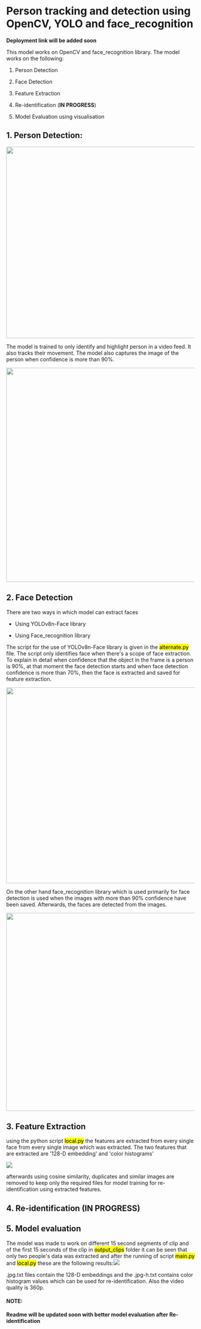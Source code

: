 # Person tracking and detection using OpenCV, YOLO and face_recognition



**Deployment link will be added soon**



This model works on OpenCV and face_recognition library. The model works on the following:

1. Person Detection

2. Face Detection

3. Feature Extraction

4. Re-identification (**IN PROGRESS**)

5. Model Evaluation using visualisation



## 1. Person Detection:

<img src="file:///home/anubhav/pyprojects/us/readme_images/person_detection1.png" title="" alt="" width="510">

The model is trained to only identify and highlight person in a video feed. It also tracks their movement. The model also captures the image of the person when confidence is more than 90%.



<img src="file:///home/anubhav/pyprojects/us/readme_images/person_detection2.png" title="" alt="" width="571">



## 2. Face Detection

There are two ways in which model can extract faces

- Using YOLOv8n-Face library

- Using Face_recognition library

The script for the use of YOLOv8n-Face library is given in the <mark>alternate.py</mark> file. The script only identifies face when there's a scope of face extraction. To explain in detail when confidence that the object in the frame is a person is 90%, at that moment the face detection starts and when face detection confidence is more than 70%, then the face is extracted and saved for feature extraction.

<img title="" src="file:///home/anubhav/pyprojects/us/readme_images/person_detection3.png" alt="" width="522">



On the other hand face_recognition library which is used primarily for face detection is used when the images with more than 90% confidence have been saved. Afterwards, the faces are detected from the images.

<img src="file:///home/anubhav/pyprojects/us/readme_images/face_detection2.png" title="" alt="" width="528">



## 3. Feature Extraction

using the python script <mark>local.py</mark> the features are extracted from every single face from every single image which was extracted. The two features that are extracted are '128-D embedding' and 'color histograms'



![](/home/anubhav/pyprojects/us/readme_images/feature_extraction1.png)

afterwards using cosine similarity, duplicates and similar images are removed to keep only the required files for model training for re-identification using extracted features.



## 4. Re-identification (IN PROGRESS)

## 5. Model evaluation

The model was made to work on different 15 second segments of clip and of the first 15 seconds of the clip in <mark>output_clips</mark> folder it can be seen that only two people's data was extracted and after the running of script <mark>main.py</mark> and <mark>local.py</mark> these are the following results:![](/home/anubhav/pyprojects/us/readme_images/modl_eval1.png)

.jpg.txt files contain the 128-D embeddings and the .jpg-h.txt contains color histogram values which can be used for re-identification. Also the video quality is 360p.



#### NOTE:

**Readme will be updated soon with better model evaluation after Re-identification**

